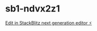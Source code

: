 # sb1-ndvx2z1

[Edit in StackBlitz next generation editor ⚡️](https://stackblitz.com/~/github.com/nstrausser/sb1-ndvx2z1)